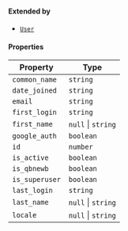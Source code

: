 #### Extended by

* [`User`](./generated/html/User.md)

#### Properties

| Property                                 | Type               |
| ---------------------------------------- | ------------------ |
| <a id="common_name"></a> `common_name`   | `string`           |
| <a id="date_joined"></a> `date_joined`   | `string`           |
| <a id="email"></a> `email`               | `string`           |
| <a id="first_login"></a> `first_login`   | `string`           |
| <a id="first_name"></a> `first_name`     | `null` \| `string` |
| <a id="google_auth"></a> `google_auth`   | `boolean`          |
| <a id="id"></a> `id`                     | `number`           |
| <a id="is_active"></a> `is_active`       | `boolean`          |
| <a id="is_qbnewb"></a> `is_qbnewb`       | `boolean`          |
| <a id="is_superuser"></a> `is_superuser` | `boolean`          |
| <a id="last_login"></a> `last_login`     | `string`           |
| <a id="last_name"></a> `last_name`       | `null` \| `string` |
| <a id="locale"></a> `locale`             | `null` \| `string` |
